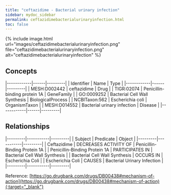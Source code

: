 ```yaml
---
title: "ceftazidime - Bacterial urinary infection"
sidebar: mydoc_sidebar
permalink: ceftazidimebacterialurinaryinfection.html
toc: false 
---
```


{% include image.html url="images/ceftazidimebacterialurinaryinfection.png" file="ceftazidimebacterialurinaryinfection.png" alt="ceftazidimebacterialurinaryinfection" %}

## Concepts

|------------|------|---------|
| Identifier | Name | Type    |
|------------|------|---------|
| MESH:D002442 | ceftazidime | Drug |
| TIGR:02074 | Penicillin-binding protein 1A | GeneFamily |
| GO:0009252 | Bacterial Cell Wall Synthesis | BiologicalProcess |
| NCBITaxon:562 | Escherichia coli | OrganismTaxon |
| MESH:D014552 | Bacterial urinary infection | Disease |
|------------|------|---------|

## Relationships

|---------|-----------|---------|
| Subject | Predicate | Object  |
|---------|-----------|---------|
| Ceftazidime | DECREASES ACTIVITY OF | Penicillin-Binding Protein 1A |
| Penicillin-Binding Protein 1A | PARTICIPATES IN | Bacterial Cell Wall Synthesis |
| Bacterial Cell Wall Synthesis | OCCURS IN | Escherichia Coli |
| Escherichia Coli | CAUSES | Bacterial Urinary Infection |
|---------|-----------|---------|

Reference: [https://go.drugbank.com/drugs/DB00438#mechanism-of-action](https://go.drugbank.com/drugs/DB00438#mechanism-of-action){:target="_blank"}